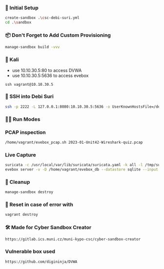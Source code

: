 ### 🚀 Initial Setup
```bash
create-sandbox .\csc-debi-suri.yml
cd .\sandbox
```
### 📦 Don't Forget to Add Custom Provisioning
```bash
manage-sandbox build -vvv
```

### 🐉 Kali  
- use 10.10.30.5:80 to access DVWA
- use 10.10.30.5:5636 to access evebox

```
ssh vagrant@10.10.30.5 
```

### 🔑 SSH into Debi Suri
```bash
ssh -p 2222 -L 127.0.0.1:8080:10.10.30.5:5636 -o UserKnownHostsFile=/dev/null -o StrictHostKeyChecking=no -o LogLevel=ERROR -o IdentitiesOnly=yes -i ~/.vagrant.d/insecure_private_key vagrant@127.0.0.1
```

### 🏃‍♂️ Run Modes
### PCAP inspection
```bash
/home/vagrant/evebox_pcap.sh 2023-01-Unit42-Wireshark-quiz.pcap
```

### Live Capture
```bash
suricata -c /usr/local/var/lib/suricata/suricata.yaml -k all -l /tmp/suricata/ -i enp0s8
evebox server -v -D /home/vagrant/evebox_db --datastore sqlite --input /tmp/suricata/eve.json --host 10.10.30.5
```

### 🧹 Cleanup
```bash
manage-sandbox destroy
```

### 🐛 Reset in case of error with 
```bash
vagrant destroy
```

### 🛠️ Made for Cyber Sandbox Creator
```
https://gitlab.ics.muni.cz/muni-kypo-csc/cyber-sandbox-creator
```

### Vulnerable box used 
```
https://github.com/digininja/DVWA
```